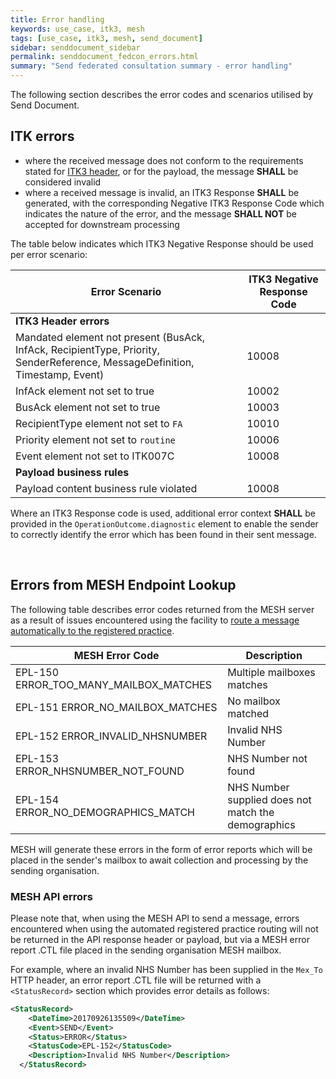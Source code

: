 ```yaml
---
title: Error handling
keywords: use_case, itk3, mesh
tags: [use_case, itk3, mesh, send_document]
sidebar: senddocument_sidebar
permalink: senddocument_fedcon_errors.html
summary: "Send federated consultation summary - error handling"
---
```


The following section describes the error codes and scenarios utilised by Send Document.

## ITK errors ##

- where the received message does not conform to the requirements stated for [ITK3 header](senddocument_fedcon_itk3.html), or for the payload, the message **SHALL** be considered invalid
- where a received message is invalid, an ITK3 Response **SHALL** be generated, with the corresponding Negative ITK3 Response Code which indicates the nature of the error, and the message **SHALL NOT** be accepted for downstream processing

The table below indicates which ITK3 Negative Response should be used per error scenario:

| Error Scenario | ITK3 Negative Response Code |
| -------------- | -----------------------------|
| **ITK3 Header errors** |  |
| Mandated element not present (BusAck, InfAck, RecipientType, Priority, SenderReference, MessageDefinition, Timestamp, Event) |	10008 |
| InfAck element not set to true | 10002 |
| BusAck element not set to true | 10003 |
| RecipientType element not set to `FA` | 10010 |
| Priority element not set to `routine`	| 10006 |
| Event element not set to ITK007C | 10008 |
| **Payload business rules** |
| Payload content business rule violated | 10008 |

Where an ITK3 Response code is used, additional error context **SHALL** be provided in the `OperationOutcome.diagnostic` element to enable the sender to correctly identify the error which has been found in their sent message.

 
## Errors from MESH Endpoint Lookup ##

The following table describes error codes returned from the MESH server as a result of issues encountered using the facility to [route a message automatically to the registered practice](http://localhost:4006/integration_mesh.html#message-routing-to-registered-practice).

| MESH Error Code | Description |
| --------------- | ----------- |
| EPL-150 ERROR_TOO_MANY_MAILBOX_MATCHES | Multiple mailboxes matches |
| EPL-151 ERROR_NO_MAILBOX_MATCHES | No mailbox matched |
| EPL-152 ERROR_INVALID_NHSNUMBER | Invalid NHS Number |
| EPL-153 ERROR_NHSNUMBER_NOT_FOUND | NHS Number not found |
| EPL-154 ERROR_NO_DEMOGRAPHICS_MATCH |NHS Number supplied does not match the demographics |


MESH will generate these errors in the form of error reports which will be placed in the sender's mailbox to await collection and processing by the sending organisation. 

### MESH API errors ###

Please note that, when using the MESH API to send a message, errors encountered when using the automated registered practice routing will not be returned in the API response header or payload, but via a MESH error report .CTL file placed in the sending organisation MESH mailbox.

For example, where an invalid NHS Number has been supplied in the `Mex_To` HTTP header, an error report .CTL file will be returned with a `<StatusRecord>` section which provides error details as follows:

```xml
<StatusRecord>
    <DateTime>20170926135509</DateTime>
    <Event>SEND</Event>
    <Status>ERROR</Status>
    <StatusCode>EPL-152</StatusCode>
    <Description>Invalid NHS Number</Description>
  </StatusRecord>
``` 
